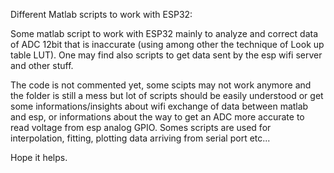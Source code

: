 Different Matlab scripts to work with ESP32:

Some matlab script to work with ESP32 mainly to analyze and correct data of ADC 12bit that is inaccurate (using among other the technique of Look up table LUT).
One may find also scripts to get data sent by the esp wifi server and other stuff.

The code is not commented yet, some scipts may not work anymore and the folder is still a mess but lot of scripts should be easily understood or get some informations/insights about wifi exchange of data between matlab and esp, or informations about the way to get an ADC more accurate to read voltage from esp analog GPIO. Somes scripts are used for interpolation, fitting, plotting data arriving from serial port etc...

Hope it helps.
